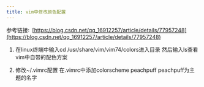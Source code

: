 ```yaml
---
title: vim中修改颜色配置
---
```


参考链接:&ensp;[https://blog.csdn.net/qq_16912257/article/details/77957248](https://blog.csdn.net/qq_16912257/article/details/77957248)
1. 在linux终端中输入cd /usr/share/vim/vim74/colors进入目录
然后输入ls查看vim中自带的配色方案

2. 修改~/.vimrc配置
在.vimrc中添加colorscheme peachpuff
peachpuff为主题的名字
